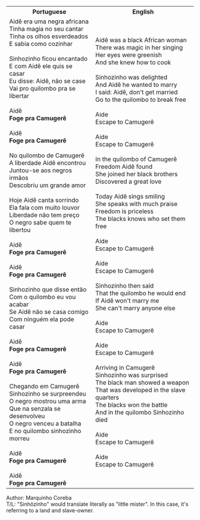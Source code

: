 <table class="capoeira-table">
    <tr class="header-row">
        <th>Portuguese</th>
        <th>English</th>
    </tr>
    <tr>
        <td>Aidê era uma negra africana<br>Tinha magia no seu cantar<br>Tinha os olhos esverdeados<br>E sabia como cozinhar<br><br>Sinhozinho ficou encantado<br>E com Aidê ele quis se casar<br>Eu disse: Aidê, não se case<br>Vai pro quilombo pra se libertar<br><br>Aidê<br><strong>Foge pra Camugerê</strong><br><br>Aidê<br><strong>Foge pra Camugerê</strong><br><br>No quilombo de Camugerê<br>A liberdade Aidê encontrou<br>Juntou-se aos negros irmãos<br>Descobriu um grande amor<br><br>Hoje Aidê canta sorrindo<br>Ela fala com muito louvor<br>Liberdade não tem preço<br>O negro sabe quem te libertou<br><br>Aidê<br><strong>Foge pra Camugerê</strong><br><br>Aidê<br><strong>Foge pra Camugerê</strong><br><br>Sinhozinho que disse então<br>Com o quilombo eu vou acabar<br>Se Aidê não se casa comigo<br>Com ninguém ela pode casar<br><br>Aidê<br><strong>Foge pra Camugerê</strong><br><br>Aidê<br><strong>Foge pra Camugerê</strong><br><br>Chegando em Camugerê<br>Sinhozinho se surpreendeu<br>O negro mostrou uma arma<br>Que na senzala se desenvolveu<br>O negro venceu a batalha<br>E no quilombo sinhozinho morreu<br><br>Aidê<br><strong>Foge pra Camugerê</strong><br><br>Aidê<br><strong>Foge pra Camugerê</strong></td>
        <td>Aidê was a black African woman<br>There was magic in her singing<br>Her eyes were greenish<br>And she knew how to cook<br><br>Sinhozinho was delighted<br>And Aidê he wanted to marry<br>I said: Aidê, don't get married<br>Go to the quilombo to break free<br><br>Aide<br>Escape to Camugerê<br><br>Aide<br>Escape to Camugerê<br><br>In the quilombo of Camugerê<br>Freedom Aidê found<br>She joined her black brothers<br>Discovered a great love<br><br>Today Aidê sings smiling<br>She speaks with much praise<br>Freedom is priceless<br>The blacks knows who set them free<br><br>Aide<br>Escape to Camugerê<br><br>Aide<br>Escape to Camugerê<br><br>Sinhozinho then said<br>That the quilombo he would end<br>If Aidê won't marry me<br>She can't marry anyone else<br><br>Aide<br>Escape to Camugerê<br><br>Aide<br>Escape to Camugerê<br><br>Arriving in Camugerê<br>Sinhozinho was surprised<br>The black man showed a weapon<br>That was developed in the slave quarters<br>The blacks won the battle<br>And in the quilombo Sinhozinho died<br><br>Aide<br>Escape to Camugerê<br><br>Aide<br>Escape to Camugerê</td>
    </tr>
</table>

<figcaption>
Author: Marquinho Coreba<br>
T/L: "Sinhôzinho" would translate literally as "little mister". In this case, it's referring to a land and slave-owner.
</figcaption>